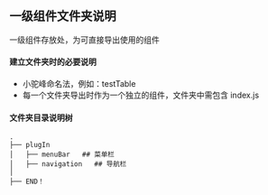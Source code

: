 ## 一级组件文件夹说明
一级组件存放处，为可直接导出使用的组件

#### 建立文件夹时的必要说明

- 小驼峰命名法，例如：testTable
- 每一个文件夹导出时作为一个独立的组件，文件夹中需包含 index.js

#### 文件夹目录说明树
```
.
├── plugIn
│   ├── menuBar   ## 菜单栏
│   ├── navigation   ## 导航栏
│
├── END！         
```
